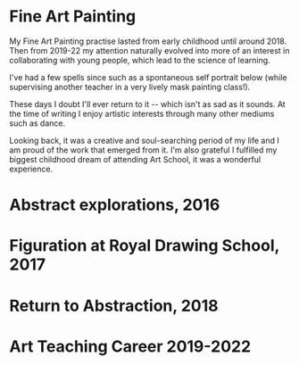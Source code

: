 # Fine Art Painting

My Fine Art Painting practise lasted from early childhood until around 2018. Then from 2019-22 my attention naturally evolved into more of an interest in collaborating with young people, which lead to the science of learning.

I've had a few spells since such as a spontaneous self portrait below (while supervising another teacher in a very lively mask painting class!). 

These days I doubt I'll ever return to it -- which isn't as sad as it sounds. At the time of writing I enjoy artistic interests through many other mediums such as dance.

Looking back, it was a creative and soul-searching period of my life and I am proud of the work that emerged from it. I'm also grateful I fulfilled my biggest childhood dream of attending Art School, it was a wonderful experience.

<!--TODO: Add images, captions -->

# Abstract explorations, 2016

# Figuration at Royal Drawing School, 2017

# Return to Abstraction, 2018

# Art Teaching Career 2019-2022


